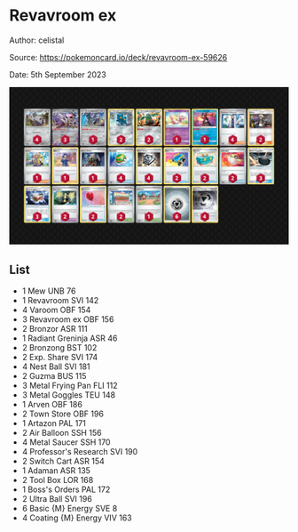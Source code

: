 # Revavroom ex

Author: celistal

Source: <https://pokemoncard.io/deck/revavroom-ex-59626>

Date: 5th September 2023

![decklist](../../images/OBF/Revavroom%20ex/3-%20Revavroom%20ex.png)

## List

* 1 Mew UNB 76
* 1 Revavroom SVI 142
* 4 Varoom OBF 154
* 3 Revavroom ex OBF 156
* 2 Bronzor ASR 111
* 1 Radiant Greninja ASR 46
* 2 Bronzong BST 102
* 2 Exp. Share SVI 174
* 4 Nest Ball SVI 181
* 2 Guzma BUS 115
* 3 Metal Frying Pan FLI 112
* 3 Metal Goggles TEU 148
* 1 Arven OBF 186
* 2 Town Store OBF 196
* 1 Artazon PAL 171
* 2 Air Balloon SSH 156
* 4 Metal Saucer SSH 170
* 4 Professor's Research SVI 190
* 2 Switch Cart ASR 154
* 1 Adaman ASR 135
* 2 Tool Box LOR 168
* 1 Boss's Orders PAL 172
* 2 Ultra Ball SVI 196
* 6 Basic {M} Energy SVE 8
* 4 Coating {M} Energy VIV 163
